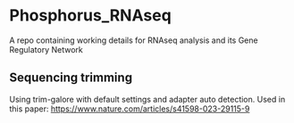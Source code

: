 # Phosphorus_RNAseq
A repo containing working details for RNAseq analysis and its Gene Regulatory Network

## Sequencing trimming
Using trim-galore with default settings and adapter auto detection.
Used in this paper: https://www.nature.com/articles/s41598-023-29115-9

